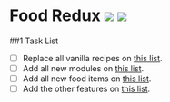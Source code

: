 # Food Redux [![](http://cf.way2muchnoise.eu/versions/food-redux.svg)](https://www.curseforge.com/minecraft/mc-mods/food-redux)  [![](http://cf.way2muchnoise.eu/full_food-redux_downloads.svg)](https://www.curseforge.com/minecraft/mc-mods/food-redux)

##1 Task List
- [ ] Replace all vanilla recipes on [this list](assets/recipes.md).
- [ ] Add all new modules on [this list](assets/modules.md).
- [ ] Add all new food items on [this list](assets/modules.md).
- [ ] Add the other features on [this list]().
